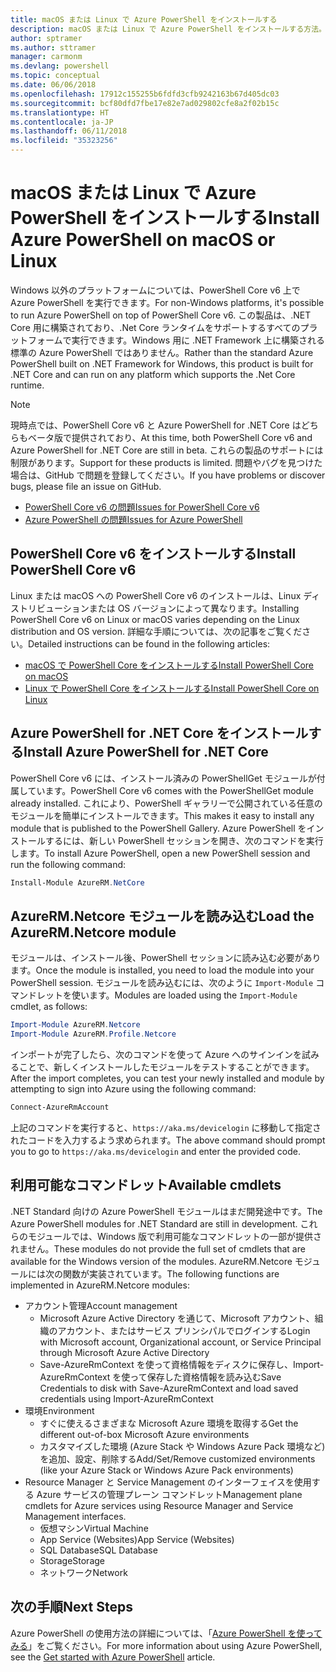 ```yaml
---
title: macOS または Linux で Azure PowerShell をインストールする
description: macOS または Linux で Azure PowerShell をインストールする方法。
author: sptramer
ms.author: sttramer
manager: carmonm
ms.devlang: powershell
ms.topic: conceptual
ms.date: 06/06/2018
ms.openlocfilehash: 17912c155255b6fdfd3cfb9242163b67d405dc03
ms.sourcegitcommit: bcf80dfd7fbe17e82e7ad029802cfe8a2f02b15c
ms.translationtype: HT
ms.contentlocale: ja-JP
ms.lasthandoff: 06/11/2018
ms.locfileid: "35323256"
---
```

# <a name="install-azure-powershell-on-macos-or-linux"></a><span data-ttu-id="20155-103">macOS または Linux で Azure PowerShell をインストールする</span><span class="sxs-lookup"><span data-stu-id="20155-103">Install Azure PowerShell on macOS or Linux</span></span>

<span data-ttu-id="20155-104">Windows 以外のプラットフォームについては、PowerShell Core v6 上で Azure PowerShell を実行できます。</span><span class="sxs-lookup"><span data-stu-id="20155-104">For non-Windows platforms, it's possible to run Azure PowerShell on top of PowerShell Core v6.</span></span> <span data-ttu-id="20155-105">この製品は、.NET Core 用に構築されており、.Net Core ランタイムをサポートするすべてのプラットフォームで実行できます。Windows 用に .NET Framework 上に構築される標準の Azure PowerShell ではありません。</span><span class="sxs-lookup"><span data-stu-id="20155-105">Rather than the standard Azure PowerShell built on .NET Framework for Windows, this product is built for .NET Core and can run on any platform which supports the .Net Core runtime.</span></span>

> [!NOTE]
> <span data-ttu-id="20155-106">現時点では、PowerShell Core v6 と Azure PowerShell for .NET Core はどちらもベータ版で提供されており、</span><span class="sxs-lookup"><span data-stu-id="20155-106">At this time, both PowerShell Core v6 and Azure PowerShell for .NET Core are still in beta.</span></span>
> <span data-ttu-id="20155-107">これらの製品のサポートには制限があります。</span><span class="sxs-lookup"><span data-stu-id="20155-107">Support for these products is limited.</span></span> <span data-ttu-id="20155-108">問題やバグを見つけた場合は、GitHub で問題を登録してください。</span><span class="sxs-lookup"><span data-stu-id="20155-108">If you have problems or discover bugs, please file an issue on GitHub.</span></span>
>
> * [<span data-ttu-id="20155-109">PowerShell Core v6 の問題</span><span class="sxs-lookup"><span data-stu-id="20155-109">Issues for PowerShell Core v6</span></span>](https://github.com/PowerShell/PowerShell/issues)
> * [<span data-ttu-id="20155-110">Azure PowerShell の問題</span><span class="sxs-lookup"><span data-stu-id="20155-110">Issues for Azure PowerShell</span></span>](https://github.com/azure/azure-docs-powershell/issues)

## <a name="install-powershell-core-v6"></a><span data-ttu-id="20155-111">PowerShell Core v6 をインストールする</span><span class="sxs-lookup"><span data-stu-id="20155-111">Install PowerShell Core v6</span></span>

<span data-ttu-id="20155-112">Linux または macOS への PowerShell Core v6 のインストールは、Linux ディストリビューションまたは OS バージョンによって異なります。</span><span class="sxs-lookup"><span data-stu-id="20155-112">Installing PowerShell Core v6 on Linux or macOS varies depending on the Linux distribution and OS version.</span></span>
<span data-ttu-id="20155-113">詳細な手順については、次の記事をご覧ください。</span><span class="sxs-lookup"><span data-stu-id="20155-113">Detailed instructions can be found in the following articles:</span></span>

- [<span data-ttu-id="20155-114">macOS で PowerShell Core をインストールする</span><span class="sxs-lookup"><span data-stu-id="20155-114">Install PowerShell Core on macOS</span></span>](/powershell/scripting/setup/installing-powershell-core-on-macos)
- [<span data-ttu-id="20155-115">Linux で PowerShell Core をインストールする</span><span class="sxs-lookup"><span data-stu-id="20155-115">Install PowerShell Core on Linux</span></span>](/powershell/scripting/setup/installing-powershell-core-on-linux)

## <a name="install-azure-powershell-for-net-core"></a><span data-ttu-id="20155-116">Azure PowerShell for .NET Core をインストールする</span><span class="sxs-lookup"><span data-stu-id="20155-116">Install Azure PowerShell for .NET Core</span></span>

<span data-ttu-id="20155-117">PowerShell Core v6 には、インストール済みの PowerShellGet モジュールが付属しています。</span><span class="sxs-lookup"><span data-stu-id="20155-117">PowerShell Core v6 comes with the PowerShellGet module already installed.</span></span> <span data-ttu-id="20155-118">これにより、PowerShell ギャラリーで公開されている任意のモジュールを簡単にインストールできます。</span><span class="sxs-lookup"><span data-stu-id="20155-118">This makes it easy to install any module that is published to the PowerShell Gallery.</span></span> <span data-ttu-id="20155-119">Azure PowerShell をインストールするには、新しい PowerShell セッションを開き、次のコマンドを実行します。</span><span class="sxs-lookup"><span data-stu-id="20155-119">To install Azure PowerShell, open a new PowerShell session and run the following command:</span></span>

```powershell
Install-Module AzureRM.NetCore
```

## <a name="load-the-azurermnetcore-module"></a><span data-ttu-id="20155-120">AzureRM.Netcore モジュールを読み込む</span><span class="sxs-lookup"><span data-stu-id="20155-120">Load the AzureRM.Netcore module</span></span>

<span data-ttu-id="20155-121">モジュールは、インストール後、PowerShell セッションに読み込む必要があります。</span><span class="sxs-lookup"><span data-stu-id="20155-121">Once the module is installed, you need to load the module into your PowerShell session.</span></span> <span data-ttu-id="20155-122">モジュールを読み込むには、次のように `Import-Module` コマンドレットを使います。</span><span class="sxs-lookup"><span data-stu-id="20155-122">Modules are loaded using the `Import-Module` cmdlet, as follows:</span></span>

```powershell
Import-Module AzureRM.Netcore
Import-Module AzureRM.Profile.Netcore
```

<span data-ttu-id="20155-123">インポートが完了したら、次のコマンドを使って Azure へのサインインを試みることで、新しくインストールしたモジュールをテストすることができます。</span><span class="sxs-lookup"><span data-stu-id="20155-123">After the import completes, you can test your newly installed and module by attempting to sign into Azure using the following command:</span></span>

```powershell
Connect-AzureRmAccount
```

<span data-ttu-id="20155-124">上記のコマンドを実行すると、`https://aka.ms/devicelogin` に移動して指定されたコードを入力するよう求められます。</span><span class="sxs-lookup"><span data-stu-id="20155-124">The above command should prompt you to go to `https://aka.ms/devicelogin` and enter the provided code.</span></span>

## <a name="available-cmdlets"></a><span data-ttu-id="20155-125">利用可能なコマンドレット</span><span class="sxs-lookup"><span data-stu-id="20155-125">Available cmdlets</span></span>

<span data-ttu-id="20155-126">.NET Standard 向けの Azure PowerShell モジュールはまだ開発途中です。</span><span class="sxs-lookup"><span data-stu-id="20155-126">The Azure PowerShell modules for .NET Standard are still in development.</span></span> <span data-ttu-id="20155-127">これらのモジュールでは、Windows 版で利用可能なコマンドレットの一部が提供されません。</span><span class="sxs-lookup"><span data-stu-id="20155-127">These modules do not provide the full set of cmdlets that are available for the Windows version of the modules.</span></span> <span data-ttu-id="20155-128">AzureRM.Netcore モジュールには次の関数が実装されています。</span><span class="sxs-lookup"><span data-stu-id="20155-128">The following functions are implemented in AzureRM.Netcore modules:</span></span>

* <span data-ttu-id="20155-129">アカウント管理</span><span class="sxs-lookup"><span data-stu-id="20155-129">Account management</span></span>
  - <span data-ttu-id="20155-130">Microsoft Azure Active Directory を通じて、Microsoft アカウント、組織のアカウント、またはサービス プリンシパルでログインする</span><span class="sxs-lookup"><span data-stu-id="20155-130">Login with Microsoft account, Organizational account, or Service Principal through Microsoft Azure Active Directory</span></span>
  - <span data-ttu-id="20155-131">Save-AzureRmContext を使って資格情報をディスクに保存し、Import-AzureRmContext を使って保存した資格情報を読み込む</span><span class="sxs-lookup"><span data-stu-id="20155-131">Save Credentials to disk with Save-AzureRmContext and load saved credentials using Import-AzureRmContext</span></span>
* <span data-ttu-id="20155-132">環境</span><span class="sxs-lookup"><span data-stu-id="20155-132">Environment</span></span>
  - <span data-ttu-id="20155-133">すぐに使えるさまざまな Microsoft Azure 環境を取得する</span><span class="sxs-lookup"><span data-stu-id="20155-133">Get the different out-of-box Microsoft Azure environments</span></span>
  - <span data-ttu-id="20155-134">カスタマイズした環境 (Azure Stack や Windows Azure Pack 環境など) を追加、設定、削除する</span><span class="sxs-lookup"><span data-stu-id="20155-134">Add/Set/Remove customized environments (like your Azure Stack or Windows Azure Pack environments)</span></span>
* <span data-ttu-id="20155-135">Resource Manager と Service Management のインターフェイスを使用する Azure サービスの管理プレーン コマンドレット</span><span class="sxs-lookup"><span data-stu-id="20155-135">Management plane cmdlets for Azure services using Resource Manager and Service Management interfaces.</span></span>
  - <span data-ttu-id="20155-136">仮想マシン</span><span class="sxs-lookup"><span data-stu-id="20155-136">Virtual Machine</span></span>
  - <span data-ttu-id="20155-137">App Service (Websites)</span><span class="sxs-lookup"><span data-stu-id="20155-137">App Service (Websites)</span></span>
  - <span data-ttu-id="20155-138">SQL Database</span><span class="sxs-lookup"><span data-stu-id="20155-138">SQL Database</span></span>
  - <span data-ttu-id="20155-139">Storage</span><span class="sxs-lookup"><span data-stu-id="20155-139">Storage</span></span>
  - <span data-ttu-id="20155-140">ネットワーク</span><span class="sxs-lookup"><span data-stu-id="20155-140">Network</span></span>

## <a name="next-steps"></a><span data-ttu-id="20155-141">次の手順</span><span class="sxs-lookup"><span data-stu-id="20155-141">Next Steps</span></span>

<span data-ttu-id="20155-142">Azure PowerShell の使用方法の詳細については、「[Azure PowerShell を使ってみる](get-started-azureps.md)」をご覧ください。</span><span class="sxs-lookup"><span data-stu-id="20155-142">For more information about using Azure PowerShell, see the [Get started with Azure PowerShell](get-started-azureps.md) article.</span></span>
